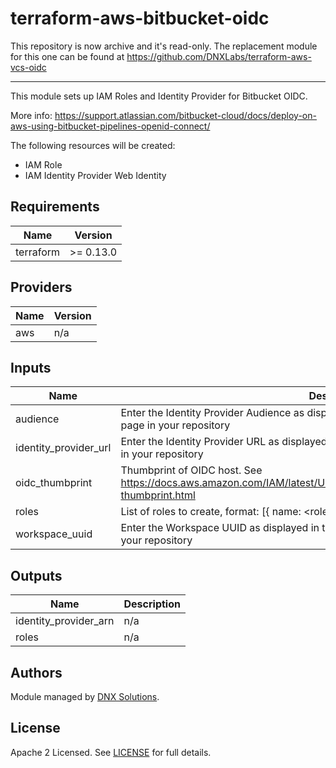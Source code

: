 # terraform-aws-bitbucket-oidc

This repository is now archive and it's read-only.
The replacement module for this one can be found at https://github.com/DNXLabs/terraform-aws-vcs-oidc

---

This module sets up IAM Roles and Identity Provider for Bitbucket OIDC.

More info: https://support.atlassian.com/bitbucket-cloud/docs/deploy-on-aws-using-bitbucket-pipelines-openid-connect/

The following resources will be created:
 
 - IAM Role
 - IAM Identity Provider Web Identity

<!--- BEGIN_TF_DOCS --->

## Requirements

| Name | Version |
|------|---------|
| terraform | >= 0.13.0 |

## Providers

| Name | Version |
|------|---------|
| aws | n/a |

## Inputs

| Name | Description | Type | Default | Required |
|------|-------------|------|---------|:--------:|
| audience | Enter the Identity Provider Audience as displayed in the Bitbucket OpenID Connect Provider page in your repository | `string` | n/a | yes |
| identity\_provider\_url | Enter the Identity Provider URL as displayed in the Bitbucket OpenID Connect Provider page in your repository | `string` | n/a | yes |
| oidc\_thumbprint | Thumbprint of OIDC host. See https://docs.aws.amazon.com/IAM/latest/UserGuide/id_roles_providers_create_oidc_verify-thumbprint.html | `string` | `"a031c46782e6e6c662c2c87c76da9aa62ccabd8e"` | no |
| roles | List of roles to create, format: [{ name: <role\_name>, conditions: <conditions> }, {...}] | `list(any)` | `[]` | no |
| workspace\_uuid | Enter the Workspace UUID as displayed in the Bitbucket OpenID Connect Provider page in your repository | `string` | n/a | yes |

## Outputs

| Name | Description |
|------|-------------|
| identity\_provider\_arn | n/a |
| roles | n/a |

<!--- END_TF_DOCS --->

## Authors

Module managed by [DNX Solutions](https://github.com/DNXLabs).

## License

Apache 2 Licensed. See [LICENSE](https://github.com/DNXLabs/terraform-aws-bitbucket-oidc/blob/master/LICENSE) for full details.
